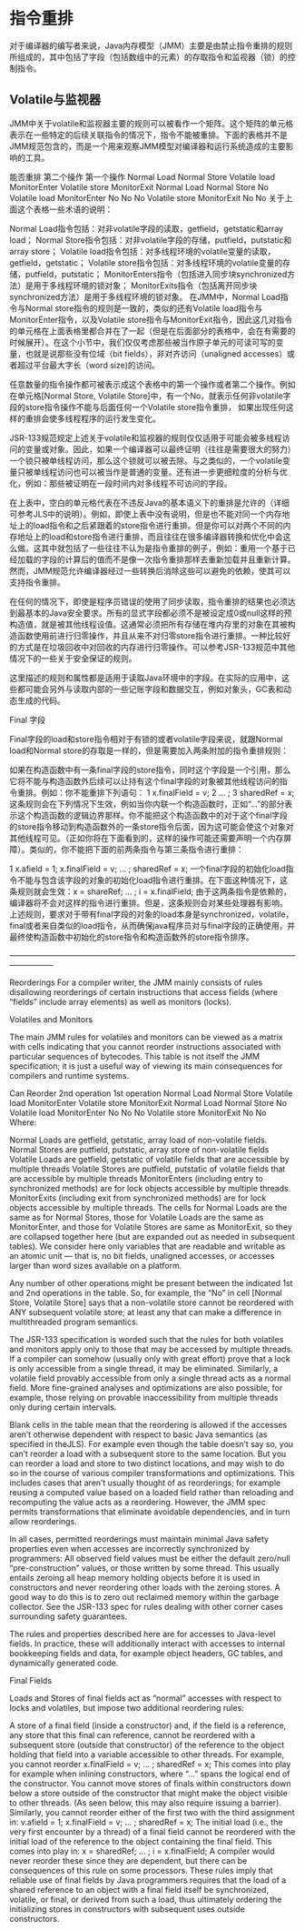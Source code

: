 
# 指令重排
对于编译器的编写者来说，Java内存模型（JMM）主要是由禁止指令重排的规则所组成的，其中包括了字段（包括数组中的元素）的存取指令和监视器（锁）的控制指令。

## Volatile与监视器

JMM中关于volatile和监视器主要的规则可以被看作一个矩阵。这个矩阵的单元格表示在一些特定的后续关联指令的情况下，指令不能被重排。下面的表格并不是JMM规范包含的，而是一个用来观察JMM模型对编译器和运行系统造成的主要影响的工具。


能否重排	第二个操作
第一个操作	Normal Load
Normal Store	Volatile load
MonitorEnter	Volatile store
MonitorExit
Normal Load
Normal Store			No
Volatile load
MonitorEnter	No	No	No
Volatile store
MonitorExit		No	No
关于上面这个表格一些术语的说明：

Normal Load指令包括：对非volatile字段的读取，getfield，getstatic和array load；
Normal Store指令包括：对非volatile字段的存储，putfield，putstatic和array store；
Volatile load指令包括：对多线程环境的volatile变量的读取，getfield，getstatic；
Volatile store指令包括：对多线程环境的volatile变量的存储，putfield，putstatic；
MonitorEnters指令（包括进入同步块synchronized方法）是用于多线程环境的锁对象；
MonitorExits指令（包括离开同步块synchronized方法）是用于多线程环境的锁对象。
在JMM中，Normal Load指令与Normal store指令的规则是一致的，类似的还有Volatile load指令与MonitorEnter指令，以及Volatile store指令与MonitorExit指令，因此这几对指令的单元格在上面表格里都合并在了一起（但是在后面部分的表格中，会在有需要的时候展开）。在这个小节中，我们仅仅考虑那些被当作原子单元的可读可写的变量，也就是说那些没有位域（bit fields），非对齐访问（unaligned accesses）或者超过平台最大字长（word size)的访问。

任意数量的指令操作都可被表示成这个表格中的第一个操作或者第二个操作。例如在单元格[Normal Store, Volatile Store]中，有一个No，就表示任何非volatile字段的store指令操作不能与后面任何一个Volatile store指令重排， 如果出现任何这样的重排会使多线程程序的运行发生变化。

JSR-133规范规定上述关于volatile和监视器的规则仅仅适用于可能会被多线程访问的变量或对象。因此，如果一个编译器可以最终证明（往往是需要很大的努力）一个锁只被单线程访问，那么这个锁就可以被去除。与之类似的，一个volatile变量只被单线程访问也可以被当作是普通的变量。还有进一步更细粒度的分析与优化，例如：那些被证明在一段时间内对多线程不可访问的字段。

在上表中，空白的单元格代表在不违反Java的基本语义下的重排是允许的（详细可参考JLS中的说明）。例如，即使上表中没有说明，但是也不能对同一个内存地址上的load指令和之后紧跟着的store指令进行重排。但是你可以对两个不同的内存地址上的load和store指令进行重排，而且往往在很多编译器转换和优化中会这么做。这其中就包括了一些往往不认为是指令重排的例子，例如：重用一个基于已经加载的字段的计算后的值而不是像一次指令重排那样去重新加载并且重新计算。然而，JMM规范允许编译器经过一些转换后消除这些可以避免的依赖，使其可以支持指令重排。

在任何的情况下，即使是程序员错误的使用了同步读取，指令重排的结果也必须达到最基本的Java安全要求。所有的显式字段都必须不是被设定成0或null这样的预构造值，就是被其他线程设值。这通常必须把所有存储在堆内存里的对象在其被构造函数使用前进行归零操作，并且从来不对归零store指令进行重排。一种比较好的方式是在垃圾回收中对回收的内存进行归零操作。可以参考JSR-133规范中其他情况下的一些关于安全保证的规则。

这里描述的规则和属性都是适用于读取Java环境中的字段。在实际的应用中，这些都可能会另外与读取内部的一些记账字段和数据交互，例如对象头，GC表和动态生成的代码。

Final 字段

Final字段的load和store指令相对于有锁的或者volatile字段来说，就跟Normal load和Normal store的存取是一样的，但是需要加入两条附加的指令重排规则：

如果在构造函数中有一条final字段的store指令，同时这个字段是一个引用，那么它将不能与构造函数外后续可以让持有这个final字段的对象被其他线程访问的指令重排。例如：你不能重排下列语句：
1
x.finalField = v;
2
... ;
3
sharedRef = x;
这条规则会在下列情况下生效，例如当你内联一个构造函数时，正如“…”的部分表示这个构造函数的逻辑边界那样。你不能把这个构造函数中的对于这个final字段的store指令移动到构造函数外的一条store指令后面，因为这可能会使这个对象对其他线程可见。（正如你将在下面看到的，这样的操作可能还需要声明一个内存屏障）。类似的，你不能把下面的前两条指令与第三条指令进行重排：

1
x.afield = 1; x.finalField = v; ... ; sharedRef = x;
一个final字段的初始化load指令不能与包含该字段的对象的初始化load指令进行重排。在下面这种情况下，这条规则就会生效：x = shareRef; … ; i = x.finalField;
由于这两条指令是依赖的，编译器将不会对这样的指令进行重排。但是，这条规则会对某些处理器有影响。
上述规则，要求对于带有final字段的对象的load本身是synchronized，volatile，final或者来自类似的load指令，从而确保java程序员对与final字段的正确使用，并最终使构造函数中初始化的store指令和构造函数外的store指令排序。

—————————————————————————————————————————–

Reorderings
For a compiler writer, the JMM mainly consists of rules disallowing reorderings of certain instructions that access fields (where “fields” include array elements) as well as monitors (locks).

Volatiles and Monitors

The main JMM rules for volatiles and monitors can be viewed as a matrix with cells indicating that you cannot reorder instructions associated with particular sequences of bytecodes. This table is not itself the JMM specification; it is just a useful way of viewing its main consequences for compilers and runtime systems.

Can Reorder	2nd operation
1st operation	Normal Load
Normal Store	Volatile load
MonitorEnter	Volatile store
MonitorExit
Normal Load
Normal Store			No
Volatile load
MonitorEnter	No	No	No
Volatile store
MonitorExit		No	No
Where:

Normal Loads are getfield, getstatic, array load of non-volatile fields.
Normal Stores are putfield, putstatic, array store of non-volatile fields
Volatile Loads are getfield, getstatic of volatile fields that are accessible by multiple threads
Volatile Stores are putfield, putstatic of volatile fields that are accessible by multiple threads
MonitorEnters (including entry to synchronized methods) are for lock objects accessible by multiple threads.
MonitorExits (including exit from synchronized methods) are for lock objects accessible by multiple threads.
The cells for Normal Loads are the same as for Normal Stores, those for Volatile Loads are the same as MonitorEnter, and those for Volatile Stores are same as MonitorExit, so they are collapsed together here (but are expanded out as needed in subsequent tables). We consider here only variables that are readable and writable as an atomic unit — that is, no bit fields, unaligned accesses, or accesses larger than word sizes available on a platform.

Any number of other operations might be present between the indicated 1st and 2nd operations in the table. So, for example, the “No” in cell [Normal Store, Volatile Store] says that a non-volatile store cannot be reordered with ANY subsequent volatile store; at least any that can make a difference in multithreaded program semantics.

The JSR-133 specification is worded such that the rules for both volatiles and monitors apply only to those that may be accessed by multiple threads. If a compiler can somehow (usually only with great effort) prove that a lock is only accessible from a single thread, it may be eliminated. Similarly, a volatile field provably accessible from only a single thread acts as a normal field. More fine-grained analyses and optimizations are also possible, for example, those relying on provable inaccessibility from multiple threads only during certain intervals.

Blank cells in the table mean that the reordering is allowed if the accesses aren’t otherwise dependent with respect to basic Java semantics (as specified in theJLS). For example even though the table doesn’t say so, you can’t reorder a load with a subsequent store to the same location. But you can reorder a load and store to two distinct locations, and may wish to do so in the course of various compiler transformations and optimizations. This includes cases that aren’t usually thought of as reorderings; for example reusing a computed value based on a loaded field rather than reloading and recomputing the value acts as a reordering. However, the JMM spec permits transformations that eliminate avoidable dependencies, and in turn allow reorderings.

In all cases, permitted reorderings must maintain minimal Java safety properties even when accesses are incorrectly synchronized by programmers: All observed field values must be either the default zero/null “pre-construction” values, or those written by some thread. This usually entails zeroing all heap memory holding objects before it is used in constructors and never reordering other loads with the zeroing stores. A good way to do this is to zero out reclaimed memory within the garbage collector. See the JSR-133 spec for rules dealing with other corner cases surrounding safety guarantees.

The rules and properties described here are for accesses to Java-level fields. In practice, these will additionally interact with accesses to internal bookkeeping fields and data, for example object headers, GC tables, and dynamically generated code.

Final Fields

Loads and Stores of final fields act as “normal” accesses with respect to locks and volatiles, but impose two additional reordering rules:

A store of a final field (inside a constructor) and, if the field is a reference, any store that this final can reference, cannot be reordered with a subsequent store (outside that constructor) of the reference to the object holding that field into a variable accessible to other threads. For example, you cannot reorder
x.finalField = v; ... ; sharedRef = x;
This comes into play for example when inlining constructors, where “...” spans the logical end of the constructor. You cannot move stores of finals within constructors down below a store outside of the constructor that might make the object visible to other threads. (As seen below, this may also require issuing a barrier). Similarly, you cannot reorder either of the first two with the third assignment in:
v.afield = 1; x.finalField = v; ... ; sharedRef = x;
The initial load (i.e., the very first encounter by a thread) of a final field cannot be reordered with the initial load of the reference to the object containing the final field. This comes into play in:
x = sharedRef; ... ; i = x.finalField;
A compiler would never reorder these since they are dependent, but there can be consequences of this rule on some processors.
These rules imply that reliable use of final fields by Java programmers requires that the load of a shared reference to an object with a final field itself be synchronized, volatile, or final, or derived from such a load, thus ultimately ordering the initializing stores in constructors with subsequent uses outside constructors.












